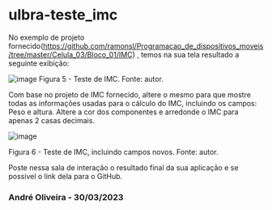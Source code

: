 # ulbra-teste_imc

No exemplo de projeto fornecido(https://github.com/ramonsl/Programacao_de_dispositivos_moveis/tree/master/Celula_03/Bloco_01/IMC) , temos na sua tela resultado a seguinte exibição:

![image](https://user-images.githubusercontent.com/116607990/228865520-0f953ad9-6012-415e-bf7f-3fff25cbdea0.png)
Figura 5 - Teste de IMC. Fonte: autor.

Com base no projeto de IMC fornecido, altere o mesmo para que mostre todas as informações usadas para o cálculo do IMC, incluindo os campos: Peso e altura. Altere a cor dos componentes e arredonde o IMC para apenas 2 casas decimais.

![image](https://user-images.githubusercontent.com/116607990/228865621-8826b579-4ab6-40df-96f2-dc1c6294d673.png)

Figura 6 - Teste de IMC, incluindo campos novos. Fonte: autor.

Poste nessa sala de interação o resultado final da sua aplicação e se possivel o link dela para o GitHub.

### André Oliveira - 30/03/2023
